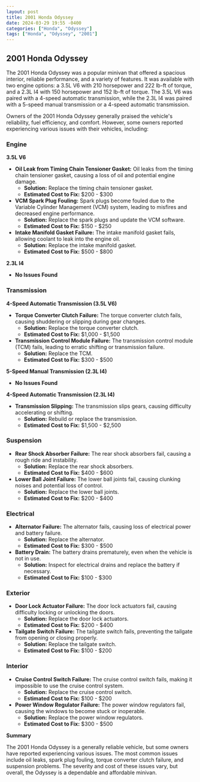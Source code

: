 ```yaml
---
layout: post
title: 2001 Honda Odyssey
date: 2024-03-29 19:55 -0400
categories: ["Honda", "Odyssey"]
tags: ["Honda", "Odyssey", "2001"]
---
```

## 2001 Honda Odyssey

The 2001 Honda Odyssey was a popular minivan that offered a spacious interior, reliable performance, and a variety of features. It was available with two engine options: a 3.5L V6 with 210 horsepower and 222 lb-ft of torque, and a 2.3L I4 with 150 horsepower and 152 lb-ft of torque. The 3.5L V6 was paired with a 4-speed automatic transmission, while the 2.3L I4 was paired with a 5-speed manual transmission or a 4-speed automatic transmission.

Owners of the 2001 Honda Odyssey generally praised the vehicle's reliability, fuel efficiency, and comfort. However, some owners reported experiencing various issues with their vehicles, including:

### Engine

**3.5L V6**

* **Oil Leak from Timing Chain Tensioner Gasket:** Oil leaks from the timing chain tensioner gasket, causing a loss of oil and potential engine damage.
  * **Solution:** Replace the timing chain tensioner gasket.
  * **Estimated Cost to Fix:** $200 - $300
* **VCM Spark Plug Fouling:** Spark plugs become fouled due to the Variable Cylinder Management (VCM) system, leading to misfires and decreased engine performance.
  * **Solution:** Replace the spark plugs and update the VCM software.
  * **Estimated Cost to Fix:** $150 - $250
* **Intake Manifold Gasket Failure:** The intake manifold gasket fails, allowing coolant to leak into the engine oil.
  * **Solution:** Replace the intake manifold gasket.
  * **Estimated Cost to Fix:** $500 - $800

**2.3L I4**

* **No Issues Found**

### Transmission

**4-Speed Automatic Transmission (3.5L V6)**

* **Torque Converter Clutch Failure:** The torque converter clutch fails, causing shuddering or slipping during gear changes.
  * **Solution:** Replace the torque converter clutch.
  * **Estimated Cost to Fix:** $1,000 - $1,500
* **Transmission Control Module Failure:** The transmission control module (TCM) fails, leading to erratic shifting or transmission failure.
  * **Solution:** Replace the TCM.
  * **Estimated Cost to Fix:** $300 - $500

**5-Speed Manual Transmission (2.3L I4)**

* **No Issues Found**

**4-Speed Automatic Transmission (2.3L I4)**

* **Transmission Slipping:** The transmission slips gears, causing difficulty accelerating or shifting.
  * **Solution:** Rebuild or replace the transmission.
  * **Estimated Cost to Fix:** $1,500 - $2,500

### Suspension

* **Rear Shock Absorber Failure:** The rear shock absorbers fail, causing a rough ride and instability.
  * **Solution:** Replace the rear shock absorbers.
  * **Estimated Cost to Fix:** $400 - $600
* **Lower Ball Joint Failure:** The lower ball joints fail, causing clunking noises and potential loss of control.
  * **Solution:** Replace the lower ball joints.
  * **Estimated Cost to Fix:** $200 - $400

### Electrical

* **Alternator Failure:** The alternator fails, causing loss of electrical power and battery failure.
  * **Solution:** Replace the alternator.
  * **Estimated Cost to Fix:** $300 - $500
* **Battery Drain:** The battery drains prematurely, even when the vehicle is not in use.
  * **Solution:** Inspect for electrical drains and replace the battery if necessary.
  * **Estimated Cost to Fix:** $100 - $300

### Exterior

* **Door Lock Actuator Failure:** The door lock actuators fail, causing difficulty locking or unlocking the doors.
  * **Solution:** Replace the door lock actuators.
  * **Estimated Cost to Fix:** $200 - $400
* **Tailgate Switch Failure:** The tailgate switch fails, preventing the tailgate from opening or closing properly.
  * **Solution:** Replace the tailgate switch.
  * **Estimated Cost to Fix:** $100 - $200

### Interior

* **Cruise Control Switch Failure:** The cruise control switch fails, making it impossible to use the cruise control system.
  * **Solution:** Replace the cruise control switch.
  * **Estimated Cost to Fix:** $100 - $200
* **Power Window Regulator Failure:** The power window regulators fail, causing the windows to become stuck or inoperable.
  * **Solution:** Replace the power window regulators.
  * **Estimated Cost to Fix:** $300 - $500

**Summary**

The 2001 Honda Odyssey is a generally reliable vehicle, but some owners have reported experiencing various issues. The most common issues include oil leaks, spark plug fouling, torque converter clutch failure, and suspension problems. The severity and cost of these issues vary, but overall, the Odyssey is a dependable and affordable minivan.
